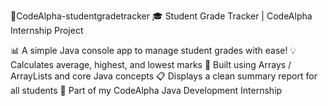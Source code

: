 🔗CodeAlpha-studentgradetracker
🎓 Student Grade Tracker | CodeAlpha Internship Project

📊 A simple Java console app to manage student grades with ease!
💡 Calculates average, highest, and lowest marks
🧮 Built using Arrays / ArrayLists and core Java concepts
📋 Displays a clean summary report for all students
🚀 Part of my CodeAlpha Java Development Internship
